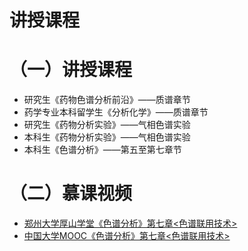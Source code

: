 # 讲授课程

# （一）讲授课程

- 研究生《药物色谱分析前沿》——质谱章节
- 药学专业本科留学生《分析化学》——质谱章节
- 研究生《药物分析实验》——气相色谱实验
- 本科生《药物分析实验》——气相色谱实验
- 本科生《色谱分析》——第五至第七章节

# （二）慕课视频

- [郑州大学厚山学堂《色谱分析》第七章<色谱联用技术>](http://mooc1.mooc.zzu.edu.cn/course/212078929.html)
- [中国大学MOOC《色谱分析》第七章<色谱联用技术>](https://www.icourse163.org/spoc/course/ZZU-1461257167)


